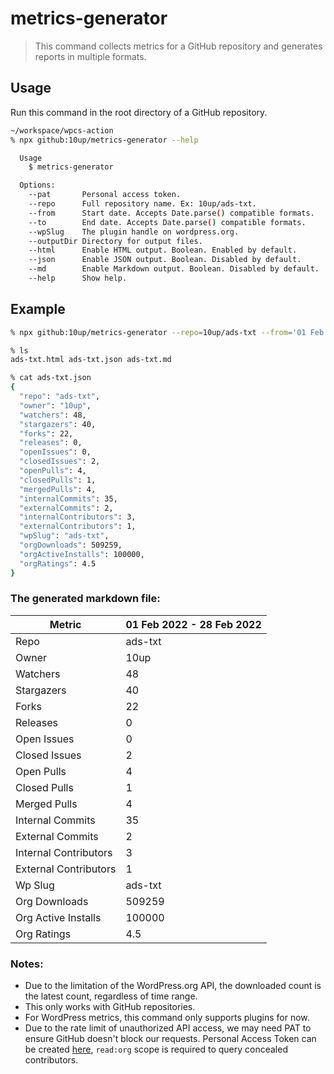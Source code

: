 # metrics-generator

> This command collects metrics for a GitHub repository and generates reports in multiple formats.

## Usage
Run this command in the root directory of a GitHub repository.

```sh
~/workspace/wpcs-action
% npx github:10up/metrics-generator --help

  Usage
    $ metrics-generator

  Options:
    --pat       Personal access token.
    --repo      Full repository name. Ex: 10up/ads-txt.
    --from      Start date. Accepts Date.parse() compatible formats.
    --to        End date. Accepts Date.parse() compatible formats.
    --wpSlug    The plugin handle on wordpress.org.
    --outputDir Directory for output files.
    --html      Enable HTML output. Boolean. Enabled by default.
    --json      Enable JSON output. Boolean. Disabled by default.
    --md        Enable Markdown output. Boolean. Disabled by default.
    --help      Show help.
```
## Example

```sh
% npx github:10up/metrics-generator --repo=10up/ads-txt --from='01 Feb 2022' --to='28 Feb 2022' --pat=<github_personal_access_token> --slug=ads-txt --md --json

% ls
ads-txt.html ads-txt.json ads-txt.md

% cat ads-txt.json
{
  "repo": "ads-txt",
  "owner": "10up",
  "watchers": 48,
  "stargazers": 40,
  "forks": 22,
  "releases": 0,
  "openIssues": 0,
  "closedIssues": 2,
  "openPulls": 4,
  "closedPulls": 1,
  "mergedPulls": 4,
  "internalCommits": 35,
  "externalCommits": 2,
  "internalContributors": 3,
  "externalContributors": 1,
  "wpSlug": "ads-txt",
  "orgDownloads": 509259,
  "orgActiveInstalls": 100000,
  "orgRatings": 4.5
}
```
### The generated markdown file:

| Metric | 01 Feb 2022 - 28 Feb 2022 |
| --- | --- |
| Repo | ads-txt |
| Owner | 10up |
| Watchers | 48 |
| Stargazers | 40 |
| Forks | 22 |
| Releases | 0 |
| Open Issues | 0 |
| Closed Issues | 2 |
| Open Pulls | 4 |
| Closed Pulls | 1 |
| Merged Pulls | 4 |
| Internal Commits | 35 |
| External Commits | 2 |
| Internal Contributors | 3 |
| External Contributors | 1 |
| Wp Slug | ads-txt |
| Org Downloads | 509259 |
| Org Active Installs | 100000 |
| Org Ratings | 4.5 |

### Notes:
- Due to the limitation of the WordPress.org API, the downloaded count is the latest count, regardless of time range.
- This only works with GitHub repositories.
- For WordPress metrics, this command only supports plugins for now.
- Due to the rate limit of unauthorized API access, we may need PAT to ensure GitHub doesn't block our requests. Personal Access Token can be created [here](https://github.com/settings/tokens), `read:org` scope is required to query concealed contributors.
